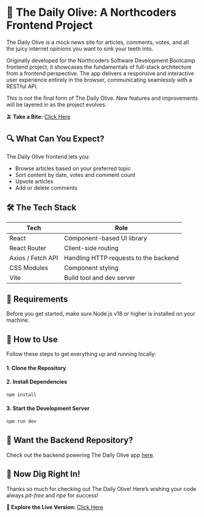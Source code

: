 # 📰 The Daily Olive: A Northcoders Frontend Project

The Daily Olive is a mock news site for articles, comments, votes, and all the juicy internet opinions you want to sink your teeth into.

Originally developed for the Northcoders Software Development Bootcamp frontend project, it showcases the fundamentals of full-stack architecture from a frontend perspective. The app delivers a responsive and interactive user experience entirely in the browser, communicating seamlessly with a RESTful API.

This is not the final form of The Daily Olive. New features and improvements will be layered in as the project evolves.

**🫒 Take a Bite:** [Click Here](https://the-daily-olive.netlify.app)

## 🔍 What Can You Expect?

The Daily Olive frontend lets you:

- Browse articles based on your preferred topic
- Sort content by date, votes and comment count  
- Upvote articles
- Add or delete comments

## 🛠 The Tech Stack

| Tech                  | Role                                      |
| --------------------- | ----------------------------------------- |
| React                 | Component-based UI library                |
| React Router          | Client-side routing                       |
| Axios / Fetch API     | Handling HTTP requests to the backend     |
| CSS Modules           | Component styling                         |
| Vite                  | Build tool and dev server                 |

## 📌 Requirements

Before you get started, make sure Node.js v18 or higher is installed on your machine.

## 🚀 How to Use

Follow these steps to get everything up and running locally:

#### 1. Clone the Repository

#### 2. Install Dependencies

```bash
npm install
```

#### 3. Start the Development Server

```bash
npm run dev
```

## 🔗 Want the Backend Repository?

Check out the backend powering The Daily Olive app [here](https://github.com/oliver-chunlong/be-the-daily-olive).

## 🎉 Now Dig Right In!

Thanks so much for checking out The Daily Olive! Here’s wishing your code always _pit-free_ and _ripe_ for success!

**📍 Explore the Live Version:** [Click Here](https://the-daily-olive.netlify.app)
